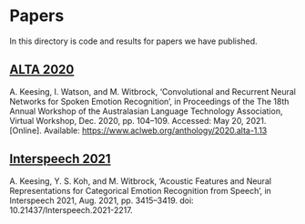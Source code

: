 # Papers

In this directory is code and results for papers we have published.

## [ALTA 2020](https://aclanthology.org/2020.alta-1.13/)
A. Keesing, I. Watson, and M. Witbrock, ‘Convolutional and Recurrent
Neural Networks for Spoken Emotion Recognition’, in Proceedings of the
The 18th Annual Workshop of the Australasian Language Technology
Association, Virtual Workshop, Dec. 2020, pp. 104–109. Accessed: May 20,
2021. [Online]. Available:
https://www.aclweb.org/anthology/2020.alta-1.13

## [Interspeech 2021](https://www.isca-speech.org/archive/interspeech_2021/keesing21_interspeech.html)
A. Keesing, Y. S. Koh, and M. Witbrock, ‘Acoustic Features and Neural
Representations for Categorical Emotion Recognition from Speech’, in
Interspeech 2021, Aug. 2021, pp. 3415–3419. doi:
10.21437/Interspeech.2021-2217.
